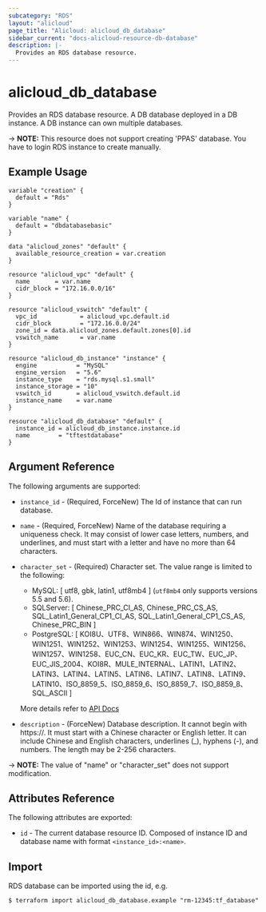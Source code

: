 ```yaml
---
subcategory: "RDS"
layout: "alicloud"
page_title: "Alicloud: alicloud_db_database"
sidebar_current: "docs-alicloud-resource-db-database"
description: |-
  Provides an RDS database resource.
---
```


# alicloud\_db\_database

Provides an RDS database resource. A DB database deployed in a DB instance. A DB instance can own multiple databases.

-> **NOTE:** This resource does not support creating 'PPAS' database. You have to login RDS instance to create manually.

## Example Usage

```
variable "creation" {
  default = "Rds"
}

variable "name" {
  default = "dbdatabasebasic"
}

data "alicloud_zones" "default" {
  available_resource_creation = var.creation
}

resource "alicloud_vpc" "default" {
  name       = var.name
  cidr_block = "172.16.0.0/16"
}

resource "alicloud_vswitch" "default" {
  vpc_id            = alicloud_vpc.default.id
  cidr_block        = "172.16.0.0/24"
  zone_id = data.alicloud_zones.default.zones[0].id
  vswitch_name      = var.name
}

resource "alicloud_db_instance" "instance" {
  engine           = "MySQL"
  engine_version   = "5.6"
  instance_type    = "rds.mysql.s1.small"
  instance_storage = "10"
  vswitch_id       = alicloud_vswitch.default.id
  instance_name    = var.name
}

resource "alicloud_db_database" "default" {
  instance_id = alicloud_db_instance.instance.id
  name        = "tftestdatabase"
}
```

## Argument Reference

The following arguments are supported:

* `instance_id` - (Required, ForceNew) The Id of instance that can run database.
* `name` - (Required, ForceNew) Name of the database requiring a uniqueness check. It may consist of lower case letters, numbers, and underlines, and must start with a letter
                      and have no more than 64 characters.
* `character_set` - (Required) Character set. The value range is limited to the following:
    - MySQL: [ utf8, gbk, latin1, utf8mb4 ] \(`utf8mb4` only supports versions 5.5 and 5.6\).
    - SQLServer: [ Chinese_PRC_CI_AS, Chinese_PRC_CS_AS, SQL_Latin1_General_CP1_CI_AS, SQL_Latin1_General_CP1_CS_AS, Chinese_PRC_BIN ]
    - PostgreSQL: [ KOI8U、UTF8、WIN866、WIN874、WIN1250、WIN1251、WIN1252、WIN1253、WIN1254、WIN1255、WIN1256、WIN1257、WIN1258、EUC_CN、EUC_KR、EUC_TW、EUC_JP、EUC_JIS_2004、KOI8R、MULE_INTERNAL、LATIN1、LATIN2、LATIN3、LATIN4、LATIN5、LATIN6、LATIN7、LATIN8、LATIN9、LATIN10、ISO_8859_5、ISO_8859_6、ISO_8859_7、ISO_8859_8、SQL_ASCII ]
  
   More details refer to [API Docs](https://www.alibabacloud.com/help/zh/doc-detail/26258.htm)

* `description` - (ForceNew) Database description. It cannot begin with https://. It must start with a Chinese character or English letter. It can include Chinese and English characters, underlines (_), hyphens (-), and numbers. The length may be 2-256 characters.

-> **NOTE:** The value of "name" or "character_set"  does not support modification.


## Attributes Reference

The following attributes are exported:

* `id` - The current database resource ID. Composed of instance ID and database name with format `<instance_id>:<name>`.

## Import

RDS database can be imported using the id, e.g.

```
$ terraform import alicloud_db_database.example "rm-12345:tf_database"
```
